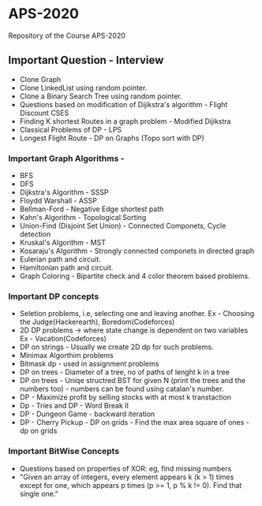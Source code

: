# APS-2020
Repository of the Course APS-2020

## Important Question - Interview 
* Clone Graph
* Clone LinkedList using random pointer.
* Clone a Binary Search Tree using random pointer.
* Questions based on modification of Dijikstra's algorithm - Flight Discount CSES
* Finding K shortest Routes in a graph problem - Modified Dijikstra
* Classical Problems of DP - LPS
* Longest Flight Route - DP on Graphs (Topo sort with DP)

### Important Graph Algorithms -
* BFS
* DFS
* Dijkstra's Algorithm - SSSP
* Floydd Warshall  - ASSP
* Bellman-Ford - Negative Edge shortest path
* Kahn's Algorithm - Topological Sorting
* Union-Find (Disjoint Set Union) - Connected Componets, Cycle detection
* Kruskal's Algorithm - MST
* Kosaraju's Algorithm - Strongly connected componets in directed graph
* Eulerian path and circuit.
* Hamiltonian path and circuit. 
* Graph Coloring - Bipartite check and 4 color theorem based problems.

### Important DP concepts
* Seletion problems, i.e, selecting one and leaving another. Ex - Choosing the Judge(Hackerearth), Boredom(Codeforces)
* 2D DP problems -> where state change is dependent on two variables Ex - Vacation(Codeforces)
* DP on strings - Usually we create 2D dp for such problems. 
* Minimax Algorthim problems
* Bitmask dp - used in assignment problems
* DP on trees - Diameter of a tree, no of paths of lenght k in a tree
* DP on trees - Uniqe structred BST for given N (print the trees and the numbers too) - numbers can be found using catalan's number.
* DP - Maximize profit by selling stocks with at most k transtaction
* Dp - Tries and DP - Word Break II
* DP - Dungeon Game - backward iteration
* DP - Cherry Pickup - DP on grids - Find the max area square of ones - dp on grids

### Important BitWise Concepts
* Questions based on properties of XOR: eg, find missing numbers
* "Given an array of integers, every element appears k (k > 1) times except for one, which appears p times (p >= 1, p % k != 0). Find that single one."

